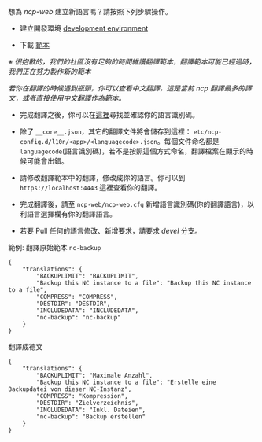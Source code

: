 想為  _ncp-web_ 建立新語言嗎？請按照下列步驟操作。

- 建立開發環境 [development environment](https://github.com/nextcloud/nextcloudpi/wiki/Development-environment)

- 下載 [範本](https://ownyourbits.com/downloads/l10n_templates.zip)

※ _很抱歉的，我們的社區沒有足夠的時間維護翻譯範本，翻譯範本可能已經過時，我們正在努力製作新的範本_

_若你在翻譯的時候遇到瓶頸，你可以查看中文翻譯，這是當前 ncp 翻譯最多的譯文，或者直接使用中文翻譯作為範本。_

- 完成翻譯之後，你可以在[這裡](https://www.metamodpro.com/browser-language-codes)尋找並確認你的語言識別碼。

- 除了 `__core__.json`，其它的翻譯文件將會儲存到這裡： `etc/ncp-config.d/l10n/<app>/<languagecode>.json`。每個文件命名都是`languagecode`(語言識別碼)，若不是按照這個方式命名，翻譯檔案在顯示的時候可能會出錯。

- 請修改翻譯範本中的翻譯，修改成你的語言。你可以到 `https://localhost:4443` 這裡查看你的翻譯。

- 完成翻譯後，請至 `ncp-web/ncp-web.cfg` 新增語言識別碼(你的翻譯語言)，以利語言選擇欄有你的翻譯語言。

- 若要 Pull 任何的語言修改、新增要求，請要求 _devel_ 分支。

範例: 翻譯原始範本 `nc-backup`

```
{
    "translations": {
        "BACKUPLIMIT": "BACKUPLIMIT",
        "Backup this NC instance to a file": "Backup this NC instance to a file",
        "COMPRESS": "COMPRESS",
        "DESTDIR": "DESTDIR",
        "INCLUDEDATA": "INCLUDEDATA",
        "nc-backup": "nc-backup"
    }
}
```

翻譯成德文

```
{
    "translations": {
        "BACKUPLIMIT": "Maximale Anzahl", 
        "Backup this NC instance to a file": "Erstelle eine Backupdatei von dieser NC-Instanz", 
        "COMPRESS": "Kompression", 
        "DESTDIR": "Zielverzeichnis", 
        "INCLUDEDATA": "Inkl. Dateien", 
        "nc-backup": "Backup erstellen" 
    } 
}

```
